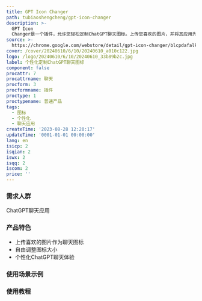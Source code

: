 ```yaml
---
title: GPT Icon Changer
path: tubiaoshengcheng/gpt-icon-changer
description: >-
  GPT Icon
  Changer是一个插件，允许您轻松定制ChatGPT聊天图标。上传您喜欢的图片，并将其应用为图标。您还可以自由调整图标大小。用个性化图标沉浸自己在独特的聊天体验中！
source: >-
  https://chrome.google.com/webstore/detail/gpt-icon-changer/blcpdafalkbeopjpeeopplipehfkenkc
cover: /cover/20240610/6/10/20240610_a010c122.jpg
logo: /logo/20240610/6/10/20240610_33b89b2c.jpg
label: 个性化定制ChatGPT聊天图标
component: false
procattr: 7
procattrname: 聊天
procform: 3
procformname: 插件
proctype: 1
proctypename: 普通产品
tags:
  - 图标
  - 个性化
  - 聊天应用
createTime: '2023-08-28 12:20:17'
updateTime: '0001-01-01 00:00:00'
lang: en
isicp: 2
isqian: 2
iswx: 2
isqq: 2
iscom: 2
price: ''
---
```




### 需求人群
ChatGPT聊天应用

### 产品特色
* 上传喜欢的图片作为聊天图标
* 自由调整图标大小
* 个性化ChatGPT聊天体验

### 使用场景示例


### 使用教程


  
